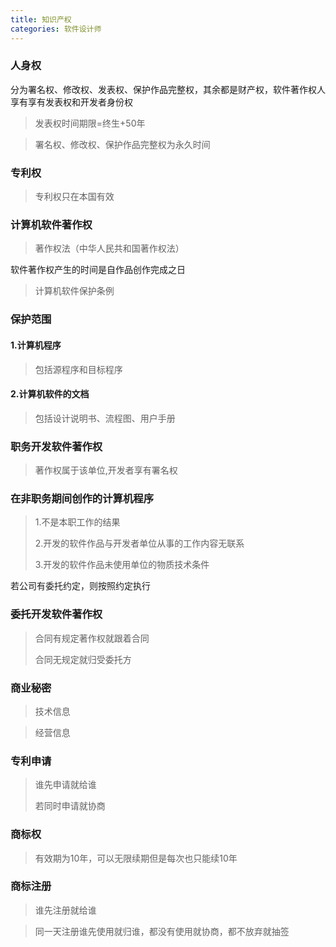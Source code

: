 ```yaml
---
title: 知识产权
categories: 软件设计师
---
```


### 人身权
分为署名权、修改权、发表权、保护作品完整权，其余都是财产权，软件著作权人享有享有发表权和开发者身份权

> 发表权时间期限=终生+50年

> 署名权、修改权、保护作品完整权为永久时间


### 专利权
> 专利权只在本国有效

### 计算机软件著作权

> 著作权法（中华人民共和国著作权法）

软件著作权产生的时间是自作品创作完成之日

> 计算机软件保护条例
 

### 保护范围

#### 1.计算机程序
> 包括源程序和目标程序
#### 2.计算机软件的文档
> 包括设计说明书、流程图、用户手册



### 职务开发软件著作权
> 著作权属于该单位,开发者享有署名权

### 在非职务期间创作的计算机程序
> 1.不是本职工作的结果
> 
> 2.开发的软件作品与开发者单位从事的工作内容无联系
> 
> 3.开发的软件作品未使用单位的物质技术条件
>
若公司有委托约定，则按照约定执行


### 委托开发软件著作权
> 合同有规定著作权就跟着合同
> 
> 合同无规定就归受委托方

### 商业秘密
> 技术信息

> 经营信息


### 专利申请

> 谁先申请就给谁
> 
> 若同时申请就协商

### 商标权
> 有效期为10年，可以无限续期但是每次也只能续10年


### 商标注册
> 谁先注册就给谁

> 同一天注册谁先使用就归谁，都没有使用就协商，都不放弃就抽签
